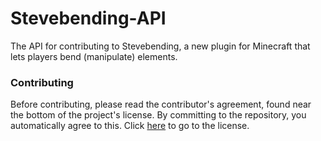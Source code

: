 # Stevebending-API

The API for contributing to Stevebending, a new plugin for Minecraft that lets players bend (manipulate) elements.


### Contributing

Before contributing, please read the contributor's agreement, found near the bottom of the project's license. By committing to the repository, you automatically agree to this. Click [here](https://github.com/0ct0ber/Stevebending-API/blob/master/LICENSE.txt) to go to the license.
